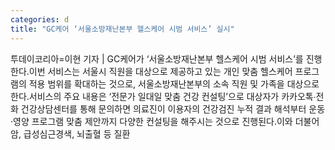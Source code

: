 ```yaml
---
categories: d
title: "GC케어 ‘서울소방재난본부 헬스케어 시범 서비스’ 실시"
---
```

투데이코리아=이현 기자 | GC케어가 ‘서울소방재난본부 헬스케어 시범 서비스’를 진행한다.이번 서비스는 서울시 직원을 대상으로 제공하고 있는 개인 맞춤 헬스케어 프로그램의 적용 범위를 확대하는 것으로, 서울소방재난본부의 소속 직원 및 가족을 대상으로 한다.서비스의 주요 내용은 ‘전문가 일대일 맞춤 건강 컨설팅’으로 대상자가 카카오톡∙전화 건강상담센터를 통해 문의하면 의료진이 이용자의 건강검진 누적 결과 해석부터 운동·영양 프로그램 맞춤 제안까지 다양한 컨설팅을 해주시는 것으로 진행된다.이와 더불어 암, 급성심근경색, 뇌출혈 등 질환